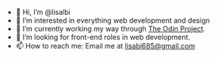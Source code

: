 - 👋 Hi, I’m @lisalbi
- 👀 I’m interested in everything web development and design
- 🌱 I’m currently working my way through [The Odin Project](https://www.theodinproject.com/dashboard).
- 💞️ I’m looking for front-end roles in web development.
- 📫 How to reach me: Email me at lisabi685@gmail.com

<!---
lisalbi/lisalbi is a ✨ special ✨ repository because its `README.md` (this file) appears on your GitHub profile.
You can click the Preview link to take a look at your changes.
--->
